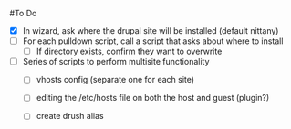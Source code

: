 #To Do
- [x] In wizard, ask where the drupal site will be installed (default nittany)
- [ ] For each pulldown script, call a script that asks about where to install
  - [ ] If directory exists, confirm they want to overwrite
- [ ] Series of scripts to perform multisite functionality
  - [ ] vhosts config (separate one for each site)
  - [ ] editing the /etc/hosts file on both the host and guest (plugin?)
  - [ ] create drush alias

